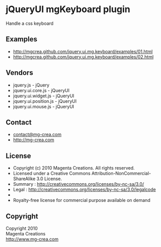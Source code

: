 # jQueryUI mgKeyboard plugin #

Handle a css keyboard

## Examples

* http://mgcrea.github.com/jquery.ui.mg.keyboard/examples/01.html
* http://mgcrea.github.com/jquery.ui.mg.keyboard/examples/02.html

## Vendors

* jquery.js					- jQuery
* jquery.ui.core.js			- jQueryUI
* jquery.ui.widget.js		- jQueryUI
* jquery.ui.position.js		- jQueryUI
* jquery.ui.mouse.js		- jQueryUI

## Contact ##

* contact@mg-crea.com
* http://mg-crea.com

## License ##

* Copyright (c) 2010 Magenta Creations. All rights reserved.
* Licensed under a Creative Commons Attribution-NonCommercial-ShareAlike 3.0 License.
*  Summary : <http://creativecommons.org/licenses/by-nc-sa/3.0/>
*  Legal : <http://creativecommons.org/licenses/by-nc-sa/3.0/legalcode>
*
* Royalty-free license for commercial purpose available on demand

## Copyright ###

Copyright 2010<br/>
Magenta Creations<br/>
http://www.mg-crea.com<br/>